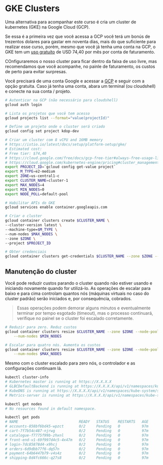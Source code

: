 # GKE Clusters

Uma alternativa para acompanhar este curso é cria um cluster de kubernetes (GKE) na Google Cloud (GCP).

Se essa é a primeira vez que você acessa a GCP você terá um bonús de trezentos dolares para gastar em noventa dias, mais do que suficiente para realizar esse curso, porém, mesmo que você já tenha uma conta na GCP, o GKE tem um [uso gratuíto](https://cloud.google.com/free/docs/gcp-free-tier#always-free-usage-limits) de USD 74,40 por mês por conta de faturamento.

COnfiguraremos o nosso cluster para ficar dentro da faixa de uso livre, mas recomendamos que você acompanhe, no painle de faturamento, os custos de perto para evitar surpresas.

Você precisará de uma conta Google e acessar a [GCP](https://cloud.google.com/) e seguir com a opção gratuita. Caso já tenha uma conta, abara um terminal (ou cloudshell) e conecte na sua conta / projeto.

```bash
# Autenticar na GCP (não necessário para cloudshell)
gcloud auth login

# Lista os projetos que você tem acesso
gcloud projects list --format="value(projectId)"

# Define um projeto onde o cluster será criado
gcloud config set project kdop-dev

# Criar um cluster com 8 vCPU and 16MB memory
# https://istio.io/latest/docs/setup/platform-setup/gke/
# Estimated cost: 
# Free tier: $74,40
# https://cloud.google.com/free/docs/gcp-free-tier#always-free-usage-limits
# https://cloud.google.com/kubernetes-engine/pricing#cluster_management_fee_and_free_tier
export PROJECT_ID=`gcloud config get-value project`
export M_TYPE=e2-medium
export ZONE=us-central1-c
export CLUSTER_NAME=cluster-1
export MAX_NODES=4
export MIN_NODES=0
export NODE_POLL=default-pool

# Habilitar APIs do GKE 
gcloud services enable container.googleapis.com

# Criar o cluster
gcloud container clusters create $CLUSTER_NAME \
--cluster-version latest \
--machine-type=$M_TYPE \
--num-nodes $MAX_NODES \
--zone $ZONE \
--project $PROJECT_ID

# Obter credenciais
gcloud container clusters get-credentials $CLUSTER_NAME --zone $ZONE --project $PROJECT_ID
```

## Manutenção do cluster

Você pode reduzir custos parando o cluster quando não estiver usando e iniciando novamente quando for utilizá-lo. As operações de escalar para baixo e para cima controlam quantos nós (máquinas virtuais no caso do cluster padrão) serão iniciados e, por consequência, cobrados.

> Essas operações podem demorar alguns minutos e eventualmente terminar por tempo esgotado (timeout), mas o processo continuará, verifique no painel se o cluster foi escalado corretamente.

```bash
# Reduzir para zero. Reduz custos
gcloud container clusters resize $CLUSTER_NAME --zone $ZONE --node-pool $NODE_POLL \
    --num-nodes $MIN_NODES

# Escalar para quatro nós. Aumenta os custos
gcloud container clusters resize $CLUSTER_NAME --zone $ZONE --node-pool $NODE_POLL \
    --num-nodes $MAX_NODES
```

Mesmo com o cluster escalado para zero nós, o controlador e as configurações continuam lá.

```bash
kubectl cluster-info
# Kubernetes master is running at https://X.X.X.X
# GLBCDefaultBackend is running at https://X.X.X.X/api/v1/namespaces/kube-system/services/default-http-backend:http/proxy
# KubeDNS is running at https://X.X.X.X/api/v1/namespaces/kube-system/services/kube-dns:dns/proxy
# Metrics-server is running at https://X.X.X.X/api/v1/namespaces/kube-system/services/https:metrics-server:/proxy

kubectl get nodes
# No resources found in default namespace.

kubectl get pods
# NAME                            READY   STATUS    RESTARTS   AGE
# accounts-858bf6bd45-wpzct       0/2     Pending   0          97m
# cart-7f7b54c487-njrwg           0/2     Pending   0          97m
# catalogue-f7775f99b-zhxnl       0/2     Pending   0          97m
# front-end-v1-69f997d4c5-4x47m   0/2     Pending   0          97m
# login-7dc85878d4-x9hcj          0/2     Pending   0          97m
# orders-6d9dbb77f6-dq57n         0/2     Pending   0          97m
# payment-64b6447b79-v4s4z        0/2     Pending   0          97m
# shipping-8d4fc666c-q27s8        0/2     Pending   0          97m
```
